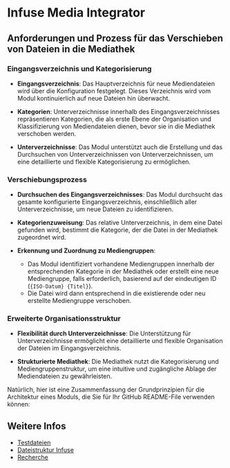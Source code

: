 # Infuse Media Integrator

## Anforderungen und Prozess für das Verschieben von Dateien in die Mediathek

### Eingangsverzeichnis und Kategorisierung

- **Eingangsverzeichnis**: Das Hauptverzeichnis für neue Mediendateien wird über die Konfiguration festgelegt. Dieses Verzeichnis wird vom Modul kontinuierlich auf neue Dateien hin überwacht.

- **Kategorien**: Unterverzeichnisse innerhalb des Eingangsverzeichnisses repräsentieren Kategorien, die als erste Ebene der Organisation und Klassifizierung von Mediendateien dienen, bevor sie in die Mediathek verschoben werden.

- **Unterverzeichnisse**: Das Modul unterstützt auch die Erstellung und das Durchsuchen von Unterverzeichnissen von Unterverzeichnissen, um eine detaillierte und flexible Kategorisierung zu ermöglichen.

### Verschiebungsprozess

- **Durchsuchen des Eingangsverzeichnisses**: Das Modul durchsucht das gesamte konfigurierte Eingangsverzeichnis, einschließlich aller Unterverzeichnisse, um neue Dateien zu identifizieren.

- **Kategorienzuweisung**: Das relative Unterverzeichnis, in dem eine Datei gefunden wird, bestimmt die Kategorie, der die Datei in der Mediathek zugeordnet wird.

- **Erkennung und Zuordnung zu Mediengruppen**:
    - Das Modul identifiziert vorhandene Mediengruppen innerhalb der entsprechenden Kategorie in der Mediathek oder erstellt eine neue Mediengruppe, falls erforderlich, basierend auf der eindeutigen ID (`{ISO-Datum} {Titel}`).
    - Die Datei wird dann entsprechend in die existierende oder neu erstellte Mediengruppe verschoben.

### Erweiterte Organisationsstruktur

- **Flexibilität durch Unterverzeichnisse**: Die Unterstützung für Unterverzeichnisse ermöglicht eine detaillierte und flexible Organisation der Dateien im Eingangsverzeichnis.

- **Strukturierte Mediathek**: Die Mediathek nutzt die Kategorisierung und Mediengruppenstruktur, um eine intuitive und zugängliche Ablage der Mediendateien zu gewährleisten.

Natürlich, hier ist eine Zusammenfassung der Grundprinzipien für die Architektur eines Moduls, die Sie für Ihr GitHub README-File verwenden können:

## Weitere Infos

- [Testdateien](docs/Tests.md)
- [Dateistruktur Infuse](/docs/Dateistruktur.md)
- [Recherche](https://github.com/kurmann/infuse-media-integrator/tree/main/docs/research)

